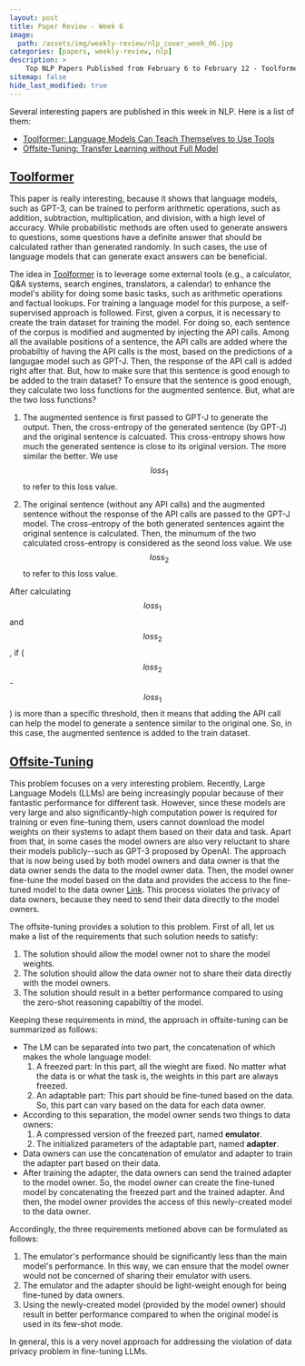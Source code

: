 ```yaml
---
layout: post
title: Paper Review - Week 6
image: 
  path: /assets/img/weekly-review/nlp_cover_week_06.jpg
categories: [papers, weekly-review, nlp]
description: >
    Top NLP Papers Published from February 6 to February 12 - Toolformer and Offsite-Tuning
sitemap: false
hide_last_modified: true
---
```


Several interesting papers are published in this week in NLP. Here is a list of them:
* [Toolformer: Language Models Can Teach Themselves to Use Tools][ToolformerSum]
* [Offsite-Tuning: Transfer Learning without Full Model][OffsiteTuningSum]

## [Toolformer][ToolformerPaper]

This paper is really interesting, because it shows that language models, such as GPT-3, can be trained to perform arithmetic operations, such as addition, subtraction, multiplication, and division, with a high level of accuracy. While probabilistic methods are often used to generate answers to questions, some questions have a definite answer that should be calculated rather than generated randomly. In such cases, the use of language models that can generate exact answers can be beneficial. 

The idea in [Toolformer][ToolformerPaper] is to leverage some external tools (e.g., a calculator, Q&A systems, search engines, translators, a calendar) to enhance the model's ability for doing some basic tasks, such as arithmetic operations and factual lookups. For training a language model for this purpose, a self-supervised approach is followed. First, given a corpus, it is necessary to create the train dataset for training the model. For doing so, each sentence of the corpus is modified and augmented by injecting the API calls. Among all the available positions of a sentence, the API calls are added where the probabiltiy of having the API calls is the most, based on the predictions of a langugae model such as GPT-J. Then, the response of the API call is added right after that. But, how to make sure that this sentence is good enough to be added to the train dataset? To ensure that the sentence is good enough, they calculate two loss functions for the augmented sentence. But, what are the two loss functions? 

1. The augmented sentence is first passed to GPT-J to generate the output. Then, the cross-entropy of the generated sentence (by GPT-J) and the original sentence is calcuated. This cross-entropy shows how much the generated sentence is close to its original version. The more similar the better. We use $$loss_1$$ to refer to this loss value.

1. The original sentence (without any API calls) and the augmented sentence without the response of the API calls are passed to the GPT-J model. The cross-entropy of the both generated sentences againt the original sentence is calculated. Then, the minumum of the two calculated cross-entropy is considered as the seond loss value.  We use $$loss_2$$ to refer to this loss value.

After calculating $$loss_1$$ and $$loss_2$$, if ($$loss_2$$ - $$loss_1$$) is more than a specific threshold, then it means that adding the API call can help the model to generate a sentence similar to the original one. So, in this case, the augmented sentence is added to the train dataset. 


## [Offsite-Tuning][OffsiteTuningPaper]

This problem focuses on a very interesting problem. Recently, Large Language Models (LLMs) are being increasingly popular because of their fantastic performance for different task. However, since these models are very large and also significantly-high computation power is required for training or even fine-tuning them, users cannot download the model weights on their systems to adapt them based on their data and task. Apart from that, in some cases the model owners are also very reluctant to share their models publicly--such as GPT-3 proposed by OpenAI. The approach that is now being used by both model owners and data owner is that the data owner sends the data to the model owner data. Then, the model owner fine-tune the model based on the data and provides the access to the fine-tuned model to the data owner [Link][Gpt3Finetuning]. This process violates the privacy of data owners, because they need to send their data directly to the model owners. 

The offsite-tuning provides a solution to this problem. First of all, let us make a list of the requirements that such solution needs to satisfy:

1. The solution should allow the model owner not to share the model weights.
1. The solution should allow the data owner not to share their data directly with the model owners.
1. The solution should result in a better performance compared to using the zero-shot reasoning capabiltiy of the model.

Keeping these requirements in mind, the approach in offsite-tuning can be summarized as follows:

* The LM can be separated into two part, the concatenation of which makes the whole language model:
  1. A freezed part: In this part, all the wieght are fixed. No matter what the data is or what the task is, the weights in this part are always freezed.
  1. An adaptable part: This part should be fine-tuned based on the data. So, this part can vary based on the data for each data owner. 
* According to this separation, the model owner sends two things to data owners: 
  1. A compressed version of the freezed part, named **emulator**.
  1. The initialized parameters of the adaptable part, named **adapter**. 
* Data owners can use the concatenation of emulator and adapter to train the adapter part based on their data.
* After training the adapter, the data owners can send the trained adapter to the model owner. So, the model owner can create the fine-tuned model by concatenating the freezed part and the trained adapter. And then, the model owner provides the access of this newly-created model to the data owner.

Accordingly, the three requirements metioned above can be formulated as follows:
1. The emulator's performance should be significantly less than the main model's performance. In this way, we can ensure that the model owner would not be concerned of sharing their emulator with users.
1. The emulator and the adapter should be light-weight enough for being fine-tuned by data owners.
1. Using the newly-created model (provided by the model owner) should result in better performance compared to when the original model is used in its few-shot mode.

In general, this is a very novel approach for addressing the violation of data privacy problem in fine-tuning LLMs.

[ToolformerPaper]: https://arxiv.org/pdf/2302.04761.pdf
[ToolformerSum]: /papers/weekly-review/nlp/2023-02-12-week-6/#toolformer
[OffsiteTuningPaper]: https://arxiv.org/pdf/2302.04761.pdf
[OffsiteTuningSum]: /papers/weekly-review/nlp/2023-02-12-week-6/#offsite-tuning
[Gpt3Finetuning]: https://platform.openai.com/docs/guides/fine-tuning